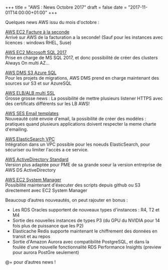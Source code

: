 +++
title = "AWS : News Octobre 2017"
draft = false
date = "2017-11-01T14:00:00+01:00"
+++

Quelques news AWS issu du mois d'octobre :

[AWS EC2 Facture à la seconde](https://aws.amazon.com/fr/about-aws/whats-new/2017/10/announcing-amazon-ec2-per-second-billing/)  
<i class="fa fa-arrow-circle-right" aria-hidden="true"></i> Arrivé sur AWS de la facturation a la seconde! (Sauf pour les instances avec licences : windows RHEL, Suse)

[AWS EC2 Microsoft SQL 2017](https://aws.amazon.com/fr/about-aws/whats-new/2017/10/amazon-ec2-instances-now-support-microsoft-sql-server-2017/)  
<i class="fa fa-arrow-circle-right" aria-hidden="true"></i> Prise en charge de MS SQL 2017, et donc possibilité de créer des clusters Always On multi AZ... 

[AWS DMS S3 Azure SQL](https://aws.amazon.com/fr/about-aws/whats-new/2017/10/aws-database-migration-service-adds-amazon-s3-and-azure-sql-database-as-sources/)  
<i class="fa fa-arrow-circle-right" aria-hidden="true"></i> Pour les projets de migrations, AWS DMS prend en charge maintenant des sources sur S3 et sur AzureSQL

[AWS ELB/ALB multi SSL](https://aws.amazon.com/fr/about-aws/whats-new/2017/10/elastic-load-balancing-application-load-balancers-now-support-multiple-ssl-certificates-and-smart-certificate-selection-using-server-name-indication-sni/)  
<i class="fa fa-arrow-circle-right" aria-hidden="true"></i> Grosse grosse news : La possibilité de mettre plusieurs listener HTTPS avec des certificats différents sur les LB AWS! 

[AWS SES Email templates](https://aws.amazon.com/fr/about-aws/whats-new/2017/10/amazon-ses-introduces-email-templates-for-sending-personalized-email/)  
<i class="fa fa-arrow-circle-right" aria-hidden="true"></i> Nouveauté coté envoie d'email, la possibilité de créer des modèles : pratiques quand plusieurs applications doivent respecter la meme charte d'emailing.

[AWS ElasticSearch VPC](https://aws.amazon.com/fr/about-aws/whats-new/2017/10/amazon-elasticsearch-service-announces-support-for-amazon-virtual-private-cloud-vpc/)  
<i class="fa fa-arrow-circle-right" aria-hidden="true"></i> Intégration dans un VPC possible pour les noeuds ElasticSearch, pour sécuriser ou limiter l'accès a ce service.

[AWS ActiveDirectory Standard](https://aws.amazon.com/fr/about-aws/whats-new/2017/10/introducing-aws-directory-service-for-microsoft-active-directory-standard-edition/)  
<i class="fa fa-arrow-circle-right" aria-hidden="true"></i> Version plus adaptée pour PME de sa grande soeur la version entreprise de AWS DS ActiveDirectory

[AWS EC2 System Manager](https://aws.amazon.com/fr/about-aws/whats-new/2017/10/amazon-ec2-systems-manager-now-integrates-with-github/)  
<i class="fa fa-arrow-circle-right" aria-hidden="true"></i> Possibilité maintenant d'éxecuter des scripts depuis github ou S3 directement avec EC2 System Manager

Beaucoup d’autres nouveautés, on peut rajouter en bonus :  
* Les RDS Oracles supportent de nouveaux types d'instances : R4, T2 et M4  
* Sortie des nouvelles instances de types P3 (du GPU du NVIDIA pour 14 fois plus de puissance que les P2)  
* Elasticache Redis supporte maintenant le chiffrement des données en transit et au repos  
* Sortie d'Amazon Aurora avec compatibilité PostgreSQL, et dans la foulée d'une nouvelle fonctionnalité RDS Performance Insights (preview pour aurora PostGre seulement)  

@+ pour d’autres news !
